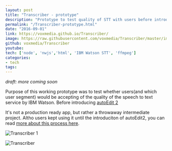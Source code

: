 ```yaml
---
layout: post
title: "Transcriber - prototype"
description: "Prototype to test quality of STT with users before introducing autoEdit2"
permalink: "/Transcriber-prototype.html"
date: "2016-09-01"
link: https://voxmedia.github.io/Transcriber/
image: https://raw.githubusercontent.com/voxmedia/Transcriber/master/img/demo.png
github: voxmedia/Transcriber
youtube: 
tech: ['node', 'nwjs','html', 'IBM Watson STT', 'ffmpeg']
categories:
- tech
tags:
---
```


_draft: more coming soon_

Purpose of this working prototype was to test whether users(and which user segment) would be accepting of the quality of the speech to text service by IBM Watson. Before introducing [autoEdit 2](https://pietropassarelli.com/autoEdit2.html)

It's not a production ready app, but rather a throwaway intermediate project. Altho users kept using it until the introduciton of autoEdit2, you can read [more about this process here](https://source.opennews.org/articles/video-editing-made-better-introducing-autoedit/).

![Transcriber 1](https://raw.githubusercontent.com/voxmedia/Transcriber/master/img/transciber.png)



![Transcriber]({{page.image}})




<!-- 


Captions burner 
https://voxmedia.github.io/captions_burner/ 
Needs testing with vtt to see if it supports styling. 


 -->
